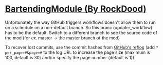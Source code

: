 # [BartendingModule (By RockDood)](https://github.com/RockDood/BartendingModule)

Unfortunately the way GitHub triggers workflows doesn't allow them to run on a schedule on a non-default branch. So this branc (updater_workflow) has to be the default. Switch to a different branch to see the source code of the mod (for ex. master -> the master branch of the mod)

To recover lost commits, use the commit hashes from [GitHub's reflog](https://api.github.com/repos/KtaneModules/BartendingModule-RockDood/events) (add `?per_page=#&page=#` to the log URL to increase the page size (maximum is 100, default is 30) and/or specify the page number (default is 1)).
